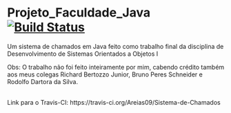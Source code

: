 Projeto_Faculdade_Java [![Build Status](https://travis-ci.org/Areias09/Sistema-de-Chamados.svg?branch=master)](https://travis-ci.org/Areias09/Sistema-de-Chamados)
======================

Um sistema de chamados em Java feito como trabalho final da disciplina de Desenvolvimento de Sistemas Orientados a Objetos I

Obs: O trabalho não foi feito inteiramente por mim, cabendo crédito também aos meus colegas Richard Bertozzo Junior, Bruno Peres Schneider e Rodolfo Dartora da Silva. 

<br>
Link para o Travis-CI: https://travis-ci.org/Areias09/Sistema-de-Chamados
